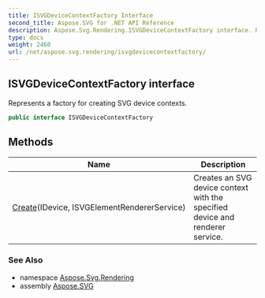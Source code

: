 ```yaml
---
title: ISVGDeviceContextFactory Interface
second_title: Aspose.SVG for .NET API Reference
description: Aspose.Svg.Rendering.ISVGDeviceContextFactory interface. Represents a factory for creating SVG device contexts
type: docs
weight: 2460
url: /net/aspose.svg.rendering/isvgdevicecontextfactory/
---
```

## ISVGDeviceContextFactory interface

Represents a factory for creating SVG device contexts.

```csharp
public interface ISVGDeviceContextFactory
```

## Methods

| Name | Description |
| --- | --- |
| [Create](../../aspose.svg.rendering/isvgdevicecontextfactory/create/)(IDevice, ISVGElementRendererService) | Creates an SVG device context with the specified device and renderer service. |

### See Also

* namespace [Aspose.Svg.Rendering](../../aspose.svg.rendering/)
* assembly [Aspose.SVG](../../)
